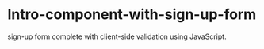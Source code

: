 # Intro-component-with-sign-up-form
 sign-up form complete with client-side validation using JavaScript.
